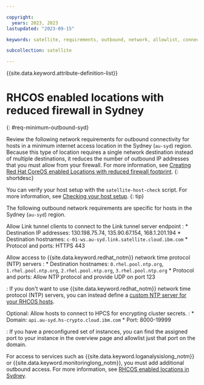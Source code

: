```yaml
---

copyright:
  years: 2023, 2023
lastupdated: "2023-09-15"

keywords: satellite, requirements, outbound, network, allowlist, connectivity, firewall, rhcos

subcollection: satellite

---
```


{{site.data.keyword.attribute-definition-list}}


# RHCOS enabled locations with reduced firewall in Sydney
{: #req-minimum-outbound-syd}
  
Review the following network requirements for outbound connectivity for hosts in a minimum internet access location in the Sydney (`au-syd`) region. Because this type of location requires a single network destination instead of multiple destinations, it reduces the number of outbound IP addresses that you must allow from your firewall. For more information, see [Creating Red Hat CoreOS enabled Locations with reduced firewall footprint](/docs/satellite?topic=satellite-coreos-reduced-firewall).
{: shortdesc}


You can verify your host setup with the `satellite-host-check` script. For more information, see [Checking your host setup](/docs/satellite?topic=satellite-host-network-check).
{: tip}

The following outbound network requirements are specific for hosts in the Sydney (`au-syd`) region.


Allow Link tunnel clients to connect to the Link tunnel server endpoint
:    * Destination IP addresses: 130.198.75.74, 135.90.67.154, 168.1.201.194
     * Destination hostnames: `c-01-ws.au-syd.link.satellite.cloud.ibm.com`
     * Protocol and ports: HTTPS 443
  
Allow access to {{site.data.keyword.redhat_notm}} network time protocol (NTP) servers
:    * Destination hostnames: `0.rhel.pool.ntp.org`, `1.rhel.pool.ntp.org`, `2.rhel.pool.ntp.org`, `3.rhel.pool.ntp.org`
     * Protocol and ports: Allow NTP protocol and provide UDP on port 123
     
:    If you don't want to use {{site.data.keyword.redhat_notm}} network time protocol (NTP) servers, you can instead define a [custom NTP server for your RHCOS hosts](/docs/satellite?topic=satellite-config-custom-ntp).
  
Optional:  Allow hosts to connect to HPCS for encrypting cluster secrets.
:    * Domain: `api.au-syd.hs-crypto.cloud.ibm.com`
     * Port: 8000-19999 

:    If you have a preconfigured set of instances, you can find the assigned port to your instance in the overview page and allowlist just that port on the domain.
  
For access to services such as {{site.data.keyword.loganalysislong_notm}} or {{site.data.keyword.monitoringlong_notm}}, you must add additional outbound access. For more information, see [RHCOS enabled locations in Sydney](/docs/satellite?topic=satellite-reqs-host-rhcos-outbound-syd).


